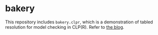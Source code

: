 # bakery

This repository includes `bakery.clpr`, which is a demonstration of
tabled resolution for model checking in CLP(R). Refer to [the
blog](https://andrewsantosa.wordpress.com/2013/01/06/quick-and-easy-tabled-clpr-for-model-checking/).


